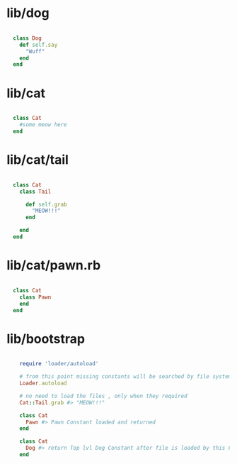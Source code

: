 
# lib/dog
```ruby

  class Dog
    def self.say
      "Wuff"
    end
  end

```

# lib/cat
```ruby

  class Cat
    #some meow here
  end

```

# lib/cat/tail
```ruby

  class Cat
    class Tail

      def self.grab
        "MEOW!!!"
      end

    end
  end

```

# lib/cat/pawn.rb
```ruby

  class Cat
    class Pawn
    end
  end

```

# lib/bootstrap
```ruby

    require 'loader/autoload'

    # from this point missing constants will be searched by file system path that is based on Object namespace
    Loader.autoload

    # no need to load the files , only when they required
    Cat::Tail.grab #> "MEOW!!!"

    class Cat
      Pawn #> Pawn Constant loaded and returned
    end

    class Cat
      Dog #> return Top lvl Dog Constant after file is loaded by this Constant request
    end

```